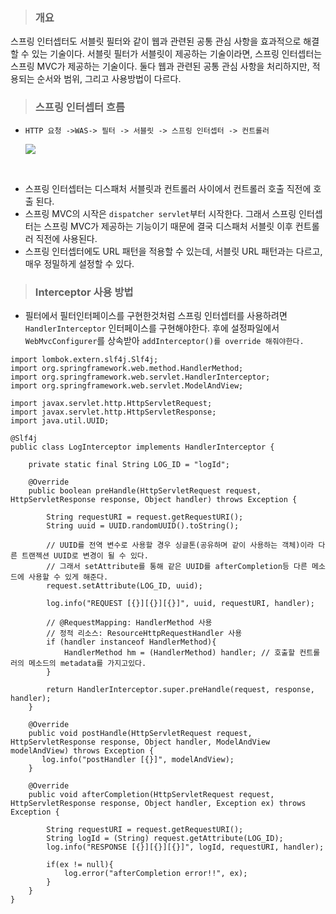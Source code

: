> ### 개요
스프링 인터셉터도 서블릿 필터와 같이 웹과 관련된 공통 관심 사항을 효과적으로 해결할 수 있는 기술이다. 서블릿 필터가 서블릿이 제공하는 기술이라면, 스프링 인터셉터는 스프링 MVC가 제공하는 기술이다. 둘다 웹과 관련된 공통 관심 사항을 처리하지만, 적용되는 순서와 범위, 그리고 사용방법이 다르다.
> ### 스프링 인터셉터 흐름

* `HTTP 요청 ->WAS-> 필터 -> 서블릿 -> 스프링 인터셉터 -> 컨트롤러`
  
  <img src="https://miro.medium.com/max/1200/1*TOMg7ZPmHaklt4RW4JJ0Ew.png">

<br>

* 스프링 인터셉터는 디스패처 서블릿과 컨트롤러 사이에서 컨트롤러 호출 직전에 호출 된다.
* 스프링 MVC의 시작은 `dispatcher servlet`부터 시작한다. 그래서 스프링 인터셉터는 스프링 MVC가 제공하는 기능이기 때문에 결국 디스패처 서블릿 이후 컨트롤러 직전에 사용된다.
* 스프링 인터셉터에도 URL 패턴을 적용할 수 있는데, 서블릿 URL 패턴과는 다르고, 매우 정밀하게 설정할 수 있다.

> ### Interceptor 사용 방법
* 필터에서 필터인터페이스를 구현한것처럼 스프링 인터셉터를 사용하려면 `HandlerInterceptor` 인터페이스를 구현해야한다. 후에 설정파일에서 `WebMvcConfigurer`를 상속받아 `addInterceptor()를 override 해줘야한다.`

```
import lombok.extern.slf4j.Slf4j;
import org.springframework.web.method.HandlerMethod;
import org.springframework.web.servlet.HandlerInterceptor;
import org.springframework.web.servlet.ModelAndView;

import javax.servlet.http.HttpServletRequest;
import javax.servlet.http.HttpServletResponse;
import java.util.UUID;

@Slf4j
public class LogInterceptor implements HandlerInterceptor {

    private static final String LOG_ID = "logId";

    @Override
    public boolean preHandle(HttpServletRequest request, HttpServletResponse response, Object handler) throws Exception {

        String requestURI = request.getRequestURI();
        String uuid = UUID.randomUUID().toString();

        // UUID를 전역 변수로 사용할 경우 싱글톤(공유하며 같이 사용하는 객체)이라 다른 트랜젝션 UUID로 변경이 될 수 있다.
        // 그래서 setAttribute를 통해 같은 UUID를 afterCompletion등 다른 메소드에 사용할 수 있게 해준다.
        request.setAttribute(LOG_ID, uuid);

        log.info("REQUEST [{}][{}][{}]", uuid, requestURI, handler);

        // @RequestMapping: HandlerMethod 사용
        // 정적 리소스: ResourceHttpRequestHandler 사용
        if (handler instanceof HandlerMethod){
            HandlerMethod hm = (HandlerMethod) handler; // 호출할 컨트롤러의 메소드의 metadata를 가지고있다.
        }

        return HandlerInterceptor.super.preHandle(request, response, handler);
    }

    @Override
    public void postHandle(HttpServletRequest request, HttpServletResponse response, Object handler, ModelAndView modelAndView) throws Exception {
       log.info("postHandler [{}]", modelAndView);
    }

    @Override
    public void afterCompletion(HttpServletRequest request, HttpServletResponse response, Object handler, Exception ex) throws Exception {

        String requestURI = request.getRequestURI();
        String logId = (String) request.getAttribute(LOG_ID);
        log.info("RESPONSE [{}][{}][{}]", logId, requestURI, handler);

        if(ex != null){
            log.error("afterCompletion error!!", ex);
        }
    }
}
  ```